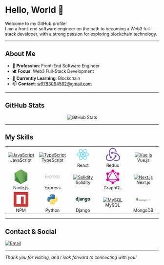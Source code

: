 # Hello, World 👋

Welcome to my GitHub profile!  
I am a front-end software engineer on the path to becoming a Web3 full-stack developer, with a strong passion for exploring blockchain technology.

---

## About Me

- 🧿 **Profession**: Front-End Software Engineer  
- 🕊️ **Focus**: Web3 Full-Stack Development  
- 🌱 **Currently Learning**: Blockchain  
- 📫 **Contact**: [w9783094562@gmail.com](mailto:w9783094562@gmail.com)

---

## GitHub Stats

<div align="center">
  <img src="https://github-readme-stats.vercel.app/api?username=Se1faware&show_icons=true&theme=tokyonight" alt="GitHub Stats" />
</div>

---

## My Skills

<table align="center">
  <tr>
    <td align="center" width="100">
      <a href="#javascript">
        <img src="https://upload.wikimedia.org/wikipedia/commons/thumb/9/99/Unofficial_JavaScript_logo_2.svg/1024px-Unofficial_JavaScript_logo_2.svg.png" width="48" height="48" alt="JavaScript" />
      </a>
      <br>JavaScript
    </td>
    <td align="center" width="100">
      <a href="#typescript">
        <img src="https://upload.wikimedia.org/wikipedia/commons/thumb/4/4c/Typescript_logo_2020.svg/1200px-Typescript_logo_2020.svg.png" width="48" height="48" alt="TypeScript" />
      </a>
      <br>TypeScript
    </td>
    <td align="center" width="100">
      <a href="#react">
        <img src="https://raw.githubusercontent.com/github/explore/80688e429a7d4ef2fca1e82350fe8e3517d3494d/topics/react/react.png" width="48" height="48" alt="React" />
      </a>
      <br>React
    </td>
    <td align="center" width="100">
      <a href="#redux">
        <img src="https://raw.githubusercontent.com/github/explore/80688e429a7d4ef2fca1e82350fe8e3517d3494d/topics/redux/redux.png" width="48" height="48" alt="Redux" />
      </a>
      <br>Redux
    </td>
    <td align="center" width="100">
      <a href="#vuejs">
        <img src="https://www.vectorlogo.zone/logos/vuejs/vuejs-icon.svg" width="48" height="48" alt="Vue.js" />
      </a>
      <br>Vue.js
    </td>
  </tr>
  <tr>
    <td align="center" width="100">
      <a href="#node">
        <img src="https://raw.githubusercontent.com/github/explore/80688e429a7d4ef2fca1e82350fe8e3517d3494d/topics/nodejs/nodejs.png" width="48" height="48" alt="Node.js" />
      </a>
      <br>Node.js
    </td>
    <td align="center" width="100">
      <a href="#express">
        <img src="https://raw.githubusercontent.com/github/explore/80688e429a7d4ef2fca1e82350fe8e3517d3494d/topics/express/express.png" width="48" height="48" alt="Express" />
      </a>
      <br>Express
    </td>
    <td align="center" width="100">
      <a href="#solidity">
        <img src="https://tse3.mm.bing.net/th?id=OIP.b4KUEVCvujOW-CK2jxJ9NAAAAA" width="48" height="48" alt="Solidity" />
      </a>
      <br>Solidity
    </td>
    <td align="center" width="100">
      <a href="#graphql">
        <img src="https://raw.githubusercontent.com/github/explore/e65ef46ef3e7bc457c93622f6a89fe8d3fd131d5/topics/graphql/graphql.png" width="48" height="48" alt="GraphQL" />
      </a>
      <br>GraphQL
    </td>
    <td align="center" width="100">
      <a href="#nextjs">
        <img src="https://tse1.mm.bing.net/th?id=OIP.okiCUvTUJLtOqJv1dMzwpAHaHa" width="48" height="48" alt="Next.js" />
      </a>
      <br>Next.js
    </td>
  </tr>
  <tr>
    <td align="center" width="100">
      <a href="#npm">
        <img src="https://raw.githubusercontent.com/github/explore/80688e429a7d4ef2fca1e82350fe8e3517d3494d/topics/npm/npm.png" width="48" height="48" alt="NPM" />
      </a>
      <br>NPM
    </td>
    <td align="center" width="100">
      <a href="#python">
        <img src="https://raw.githubusercontent.com/github/explore/80688e429a7d4ef2fca1e82350fe8e3517d3494d/topics/python/python.png" width="48" height="48" alt="Python" />
      </a>
      <br>Python
    </td>
    <td align="center" width="100">
      <a href="#django">
        <img src="https://raw.githubusercontent.com/github/explore/7456fdff59816d37ef383a6c8f32a26ff7332db2/topics/django/django.png" width="48" height="48" alt="Django" />
      </a>
      <br>Django
    </td>
    <td align="center" width="100">
      <a href="#mysql">
        <img src="https://www.logo.wine/a/logo/MySQL/MySQL-Logo.wine.svg" width="48" height="48" alt="MySQL" />
      </a>
      <br>MySQL
    </td>
    <td align="center" width="100">
      <a href="#mongodb">
        <img src="https://raw.githubusercontent.com/github/explore/80688e429a7d4ef2fca1e82350fe8e3517d3494d/topics/mongodb/mongodb.png" width="48" height="48" alt="MongoDB" />
      </a>
      <br>MongoDB
    </td>
  </tr>
</table>

---

## Contact & Social

[![Email](https://img.shields.io/badge/Email-w9783094562@gmail.com-c14438?style=for-the-badge&logo=gmail&logoColor=white)](mailto:w9783094562@gmail.com)
<!-- You can add more social badges here if desired -->

---

*Thank you for visiting, and I look forward to connecting with you!*
